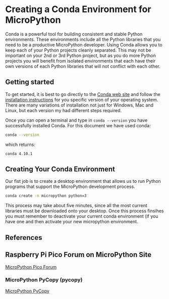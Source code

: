 # Creating a Conda Environment for MicroPython

Conda is a powerful tool for building consistent and stable Python environments.  These environments include all the Python libraries that you need to be a productive MicroPython developer. Using Conda allows you to keep each of your Python projects cleanly separated.  This may not be important on your 2nd or 3rd Python project, but as you do more Python projects you will benefit from isolated environments that each have their own versions of each Python libraries that will not conflict with each other.

## Getting started
To get started, it is best to go directly to the [Conda web site](https://docs.conda.io/en/latest/#) and follow the [installation instructions](https://conda.io/projects/conda/en/latest/user-guide/install/index.html) for you specific version of your operating system.  There are many variations of installation not just for Windows, Mac and Linux, but each version my had different steps required.

Once you can open a terminal and type in ```conda --version``` you have successfully installed Conda.  For this document we have used conda:

```sh
conda --version
```

which returns:

```
conda 4.10.1
```

## Creating Your Conda Environment

Our fist job is to create a desktop environment that allows us to run Python programs that support the MicroPython development process.  

```sh
conda create -n micropython python=3
```

This process may take about five minutes, since all the most current libraries must be downloaded onto your desktop.  Once this process finsihes you must remember to deactivate your current conda environment (if you have one and then activate your new micropython environment.

## References

## Raspberry Pi Pico Forum on MicroPython Site
[MicroPython Pico Forum](https://forum.micropython.org/viewforum.php?f=21)

### MicroPython PyCopy (pycopy)
[MicroPython PyCopy](https://github.com/pfalcon/pycopy)